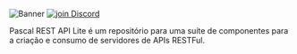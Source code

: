 ![Banner](https://github.com/OpenSourceCommunityBrasil/PascalRAL/assets/26689802/a1e7c7fa-d92d-47c9-8d56-fcdda4f65b0a)
<a href="https://discord.gg/pS2xjruCJH"><img alt="join Discord" src="https://img.shields.io/discord/918891794597544056?color=blue&label=Discord&logo=discord&style=social"></a>

Pascal REST API Lite é um repositório para uma suíte de componentes para a criação e consumo de servidores de APIs RESTFul.

